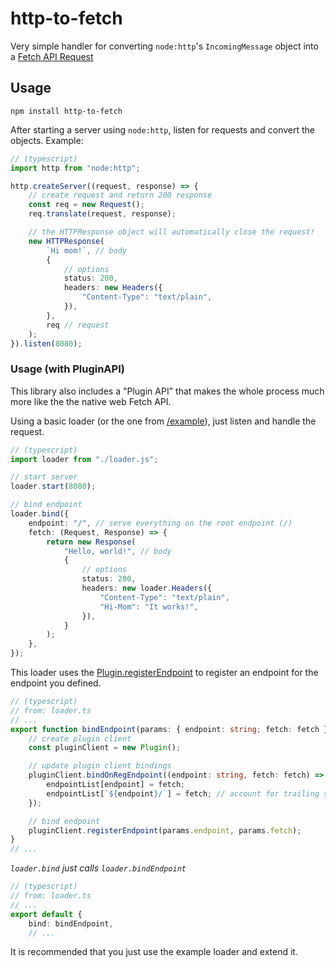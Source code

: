 # http-to-fetch

Very simple handler for converting `node:http`'s `IncomingMessage` object into a [Fetch API Request](https://developer.mozilla.org/en-US/docs/Web/API/Request)

## Usage

```
npm install http-to-fetch
```

After starting a server using `node:http`, listen for requests and convert the objects. Example:

```ts
// (typescript)
import http from "node:http";

http.createServer((request, response) => {
    // create request and return 200 response
    const req = new Request();
    req.translate(request, response);

    // the HTTPResponse object will automatically close the request!
    new HTTPResponse(
        `Hi mom!`, // body
        {
            // options
            status: 200,
            headers: new Headers({
                "Content-Type": "text/plain",
            }),
        },
        req // request
    );
}).listen(8080);
```

### Usage (with PluginAPI)

This library also includes a "Plugin API" that makes the whole process much more like the the native web Fetch API.

Using a basic loader (or the one from [/example](https://github.com/0aoq/http-to-fetch/tree/master/example/loader.ts)), just listen and handle the request.

```ts
// (typescript)
import loader from "./loader.js";

// start server
loader.start(8080);

// bind endpoint
loader.bind({
    endpoint: "/", // serve everything on the root endpoint (/)
    fetch: (Request, Response) => {
        return new Response(
            "Hello, world!", // body
            {
                // options
                status: 200,
                headers: new loader.Headers({
                    "Content-Type": "text/plain",
                    "Hi-Mom": "It works!",
                }),
            }
        );
    },
});
```

This loader uses the [Plugin.registerEndpoint](https://h2f.docs.oxvs.net/classes/lib_pluginapi.Plugin.html#registerEndpoint) to register an endpoint for the endpoint you defined.

```ts
// (typescript)
// from: loader.ts
// ...
export function bindEndpoint(params: { endpoint: string; fetch: fetch }) {
    // create plugin client
    const pluginClient = new Plugin();

    // update plugin client bindings
    pluginClient.bindOnRegEndpoint((endpoint: string, fetch: fetch) => {
        endpointList[endpoint] = fetch;
        endpointList[`${endpoint}/`] = fetch; // account for trailing slash
    });

    // bind endpoint
    pluginClient.registerEndpoint(params.endpoint, params.fetch);
}
// ...
```

_`loader.bind` just calls `loader.bindEndpoint`_

```ts
// (typescript)
// from: loader.ts
// ...
export default {
    bind: bindEndpoint,
    // ...
```

It is recommended that you just use the example loader and extend it.